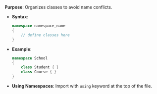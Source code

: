 **Purpose**: Organizes classes to avoid name conflicts.
- **Syntax**:
  ```csharp
  namespace namespace_name
  {
      // define classes here
  }
  ```
- **Example**:
  ```csharp
  namespace School
  {
      class Student { }
      class Course { }
  }
  ```
- **Using Namespaces**: Import with `using` keyword at the top of the file.
